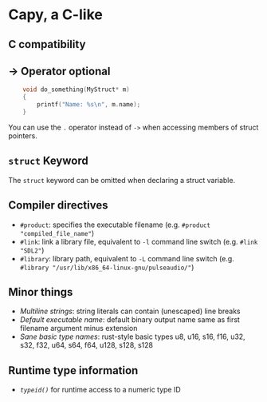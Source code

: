 # Capy, a C-like

## C compatibility

## -> Operator optional

```C
	void do_something(MyStruct* m)
	{
		printf("Name: %s\n", m.name);
	}
```

You can use the `.` operator instead of `->` when accessing members of struct pointers.

## `struct` Keyword

The `struct` keyword can be omitted when declaring a struct variable.

## Compiler directives

- `#product`: specifies the executable filename (e.g. `#product "compiled_file_name"`)
- `#link`: link a library file, equivalent to `-l` command line switch (e.g. `#link "SDL2"`)
- `#library`: library path, equivalent to `-L` command line switch (e.g. `#library "/usr/lib/x86_64-linux-gnu/pulseaudio/"`)


## Minor things

- *Multiline strings*: string literals can contain (unescaped) line breaks
- *Default executable name*: default binary output name same as first filename argument minus extension
- *Sane basic type names*: rust-style basic types u8, u16, s16, f16, u32, s32, f32, u64, s64, f64, u128, s128, s128

## Runtime type information

- *`typeid()`* for runtime access to a numeric type ID
